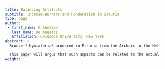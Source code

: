 ```yaml
---
title: Balancing Artifacts
subtitle: Incense-Burners and Ponderation in Etruria
type: page
author:
 - first_name: Francesco
   last_name: De Angelis
   affiliation: Columbia University, New York
abstract: >
  Bronze *thymiateria* produced in Etruria from the Archaic to the Hellenistic age often include in their shapes components that make more or less explicit reference to specific properties of the artifacts themselves. These components can be abstract (e.g., series of superimposed discoid and lenticular elements) or figural (typically, human figures that support the stem of the *thymiaterion*; but also animals and isolated limbs such as legs). In both cases, they appear to underscore the aspects of gravity, lightness, and equilibrium.

  This paper will argue that such aspects can be related to the actual functions of the incense-burners. They thereby serve as self-conscious visual commentaries on the perceived nature of these implements. At the same time, their analysis can also shed light on the multifaceted ways in which Greek ponderation was received and understood in Etruria.
weight:
---
```

